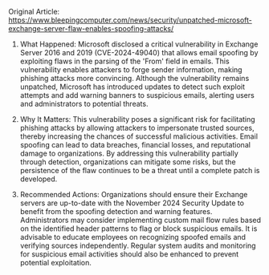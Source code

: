 Original Article: https://www.bleepingcomputer.com/news/security/unpatched-microsoft-exchange-server-flaw-enables-spoofing-attacks/

1) What Happened: Microsoft disclosed a critical vulnerability in Exchange Server 2016 and 2019 (CVE-2024-49040) that allows email spoofing by exploiting flaws in the parsing of the 'From' field in emails. This vulnerability enables attackers to forge sender information, making phishing attacks more convincing. Although the vulnerability remains unpatched, Microsoft has introduced updates to detect such exploit attempts and add warning banners to suspicious emails, alerting users and administrators to potential threats.

2) Why It Matters: This vulnerability poses a significant risk for facilitating phishing attacks by allowing attackers to impersonate trusted sources, thereby increasing the chances of successful malicious activities. Email spoofing can lead to data breaches, financial losses, and reputational damage to organizations. By addressing this vulnerability partially through detection, organizations can mitigate some risks, but the persistence of the flaw continues to be a threat until a complete patch is developed.

3) Recommended Actions: Organizations should ensure their Exchange servers are up-to-date with the November 2024 Security Update to benefit from the spoofing detection and warning features. Administrators may consider implementing custom mail flow rules based on the identified header patterns to flag or block suspicious emails. It is advisable to educate employees on recognizing spoofed emails and verifying sources independently. Regular system audits and monitoring for suspicious email activities should also be enhanced to prevent potential exploitation.